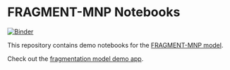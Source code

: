 # FRAGMENT-MNP Notebooks

[![Binder](https://mybinder.org/badge_logo.svg)](https://mybinder.org/v2/gh/NERC-CEH/fmnp-notebooks/HEAD)

This repository contains demo notebooks for the [FRAGMENT-MNP model](https://github.com/nerc-ceh/fragment-mnp/).

Check out the [fragmentation model demo app](https://fragmentmnp.samharrison.science).
